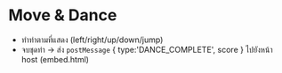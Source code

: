 # Move & Dance
- ทำท่าตามที่แสดง (left/right/up/down/jump)
- จบชุดท่า → ส่ง `postMessage` { type:'DANCE_COMPLETE', score } ไปยังหน้า host (embed.html)
